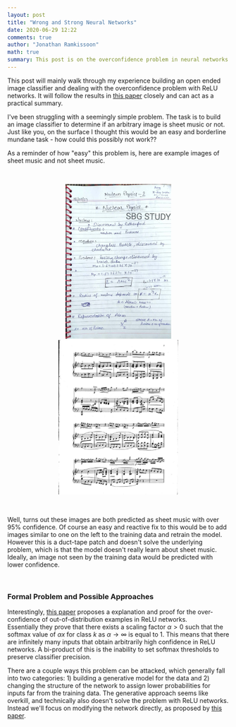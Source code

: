 ```yaml
---
layout: post
title: "Wrong and Strong Neural Networks"
date: 2020-06-29 12:22
comments: true
author: "Jonathan Ramkissoon"
math: true
summary: This post is on the overconfidence problem in neural networks
---
```


This post will mainly walk through my experience building an open ended image classifier and dealing with the overconfidence problem with ReLU networks. It will follow the results in [this paper](https://arxiv.org/pdf/1812.05720.pdf) closely and can act as a practical summary. 

I've been struggling with a seemingly simple problem. The task is to build an image classifier to determine if an arbitrary image is sheet music or not. Just like you, on the surface I thought this would be an easy and borderline mundane task - how could this possibly not work??

As a reminder of how "easy" this problem is, here are example images of sheet music and not sheet music.

&nbsp;

<p align="center">
  <img src="/assets/maybe-sheet-music.jpg" height="350">
  <img src="/assets/yes-sheet-music.jpg" height="350">
</p>

&nbsp;

Well, turns out these images are both predicted as sheet music with over 95% confidence. Of course an easy and reactive fix to this would be to add images similar to one on the left to the training data and retrain the model. However this is a duct-tape patch and doesn't solve the underlying problem, which is that the model doesn't really learn about sheet music.
Ideally, an image not seen by the training data would be predicted with lower confidence.

&nbsp;

### Formal Problem and Possible Approaches

Interestingly, [this paper](https://arxiv.org/pdf/1812.05720.pdf) proposes a explanation and proof for the over-confidence of out-of-distribution examples in ReLU networks.   
Essentially they prove that there exists a scaling factor $\alpha > 0$ such that the softmax value of $\alpha x$ for class $k$ as $\alpha \to \infty$ is equal to 1. This means that there are infinitely many inputs that obtain arbitrarily high confidence in ReLU networks. A bi-product of this is the inability to set softmax thresholds to preserve classifier precision.


There are a couple ways this problem can be attacked, which generally fall into two categories: 1) building a generative model for the data and 2) changing the structure of the network to assign lower probabilities for inputs far from the training data. The generative approach seems like overkill, and technically also doesn't solve the problem with ReLU networks. Instead we'll focus on modifying the network directly, as proposed by [this paper](https://arxiv.org/pdf/1812.05720.pdf).
